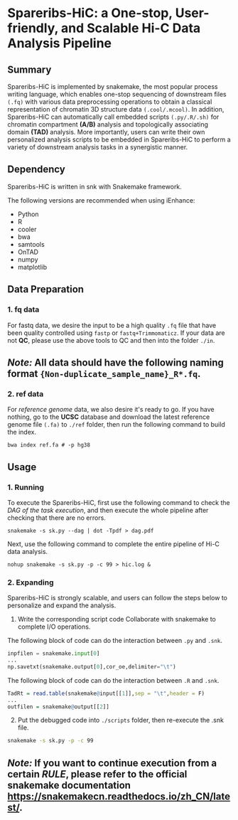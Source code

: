 # Spareribs-HiC: a One-stop, User-friendly, and Scalable Hi-C Data Analysis Pipeline


## Summary
Spareribs-HiC is implemented by snakemake, the most popular process writing language, which enables one-stop sequencing of downstream files `(.fq)` with various data preprocessing operations to obtain a classical representation of chromatin 3D structure data `(.cool/.mcool)`. In addition, Spareribs-HiC can automatically call embedded scripts `(.py/.R/.sh)` for chromatin compartment **(A/B)** analysis and topologically associating domain **(TAD)** analysis. More importantly, users can write their own personalized analysis scripts to be embedded in Spareribs-HiC to perform a variety of downstream analysis tasks in a synergistic manner.


## Dependency

Spareribs-HiC is written in snk with Snakemake framework.

The following versions are recommended when using iEnhance:

- Python
- R
- cooler
- bwa
- samtools
- OnTAD
- numpy
- matplotlib


## Data Preparation

### 1. fq data
For fastq data, we desire the input to be a high quality `.fq` file that have been quality controlled using `fastp` or `fastq+Trimmomaticz`. If your data are not **QC**, please use the above tools to QC and then into the folder `./in`.
## **_Note:_** All data should have the following naming format `{Non-duplicate_sample_name}_R*.fq`.


### 2. ref data
For *reference genome* data, we also desire it's ready to go. If you have nothing, go to the **UCSC** database and download the latest reference genome file `(.fa)` to `./ref` folder, then run the following command to build the index.
~~~shell
bwa index ref.fa # -p hg38
~~~


## Usage

### 1. Running
To execute the Spareribs-HiC, first use the following command to check the *DAG of the task execution*, and then execute the whole pipeline after checking that there are no errors.
~~~shell
snakemake -s sk.py --dag | dot -Tpdf > dag.pdf
~~~

Next, use the following command to complete the entire pipeline of Hi-C data analysis.
~~~shell
nohup snakemake -s sk.py -p -c 99 > hic.log &
~~~


### 2. Expanding
Spareribs-HiC is strongly scalable, and users can follow the steps below to personalize and expand the analysis.

1. Write the corresponding script code Collaborate with snakemake to complete I/O operations.

The following block of code can do the interaction between `.py` and `.snk`.
~~~python
inpfilen = snakemake.input[0]
...
np.savetxt(snakemake.output[0],cor_oe,delimiter="\t")
~~~

The following block of code can do the interaction between `.R` and `.snk`.
~~~R
TadRt = read.table(snakemake@input[[1]],sep = "\t",header = F)
...
outfilen = snakemake@output[[2]]
~~~

2. Put the debugged code into `./scripts` folder, then re-execute the .snk file.

~~~bash
snakemake -s sk.py -p -c 99
~~~

## **_Note:_** If you want to continue execution from a certain *RULE*, please refer to the official snakemake documentation https://snakemakecn.readthedocs.io/zh_CN/latest/.
